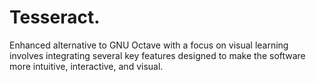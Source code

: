 # Tesseract.
Enhanced alternative to GNU Octave with a focus on visual learning involves integrating several key features designed to make the software more intuitive, interactive, and visual.
